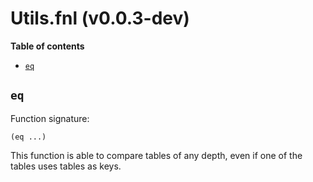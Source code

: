 # Utils.fnl (v0.0.3-dev)

**Table of contents**

- [`eq`](#eq)

## `eq`
Function signature:

```
(eq ...)
```

This function is able to compare tables of any depth, even if one of
the tables uses tables as keys.


<!-- Generated with Fenneldoc v0.1.7
     https://gitlab.com/andreyorst/fenneldoc -->
